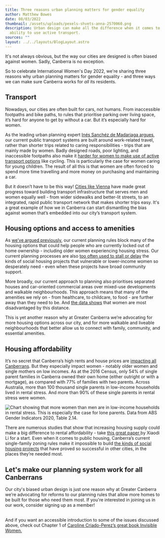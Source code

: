 ```yaml
---
title: Three reasons urban planning matters for gender equality
author: Matthew Bowes
date: 08/03/2022
thumbnail: /assets/uploads/pexels-shvets-anna-2570060.png
description: Urban design can make all the difference when it comes to women's
  ability to use active transport.
sources: ""
layout: ../../layouts/BlogLayout.astro
---
```

It's not always obvious, but the way our cities are designed is often biased against women. Sadly, Canberra is no exception.

So to celebrate International Women's Day 2022, we're sharing three reasons why urban planning matters for gender equality - and three ways we can make sure Canberra works for *all* its residents.

## Transport

Nowadays, our cities are often built for cars, not humans. From inaccessible footpaths and bike paths, to rules that prioritise parking over living space, it’s hard for anyone to get by without a car. But it’s especially hard for women.

As the leading urban planning expert [Inés Sanchéz de Madariaga argues](https://unhabitat.org/mobility-of-care-ines-sanchez-de-madariaga), our current public transport systems are built around work-related travel, rather than shorter trips related to caring responsibilities - trips that are mainly made by women. Badly designed roads, poor lighting, and inaccessible footpaths also make it [harder for women to make use of active transport options](https://www.theguardian.com/commentisfree/2018/jun/13/safety-women-cycling-roads) like cycling. This is particularly the case for women caring for young children. [](https://www.theguardian.com/commentisfree/2018/jun/13/safety-women-cycling-roads)The result of all this is that women are often forced to spend more time travelling and more money on purchasing and maintaining a car. 

But it doesn’t have to be this way! [Cities like Vienna](http://genderedinnovations.stanford.edu/case-studies/urban) have made great progress toward building transport infrastructure that serves men and women equally well - from wider sidewalks and better-lit streets, to an integrated, rapid public transport network that makes shorter trips easy. It's a great example of how we in Canberra can start dismantling the bias against women that’s embedded into our city’s transport system. 

## Housing options and access to amenities

As [we’ve argued previously](https://twitter.com/GreaterCanberra/status/1495881259968757760), our current planning rules block many of the housing options that could help people who are currently locked out of home ownership - including older women experiencing housing stress. Our current planning processes are also [too often used to stall or delay]([ttps://www.canberratimes.com.au/story/7131661/are-we-progressive-if-we-dont-open-our-neighbourhoods-to-women-in-need/](https://www.canberratimes.com.au/story/7131661/are-we-progressive-if-we-dont-open-our-neighbourhoods-to-women-in-need/)) the kinds of social housing projects that vulnerable or lower-income women so desperately need - even when these projects have broad community support.

More broadly, our current approach to planning also prioritises separated houses and car-oriented commercial areas over mixed-use developments and walkable neighbourhoods. This approach means that many of the amenities we rely on - from healthcare, to childcare, to food - are further away than they need to be. And [the data shows](https://twitter.com/GreaterCanberra/status/1501090771461902342) that women are most disadvantaged by this distance. 

This is yet another reason why at Greater Canberra we’re advocating for more housing options across our city, and for more walkable and liveable neighbourhoods that better allow us to connect with family, community, and essential amenities.

## Housing affordability

It’s no secret that Canberra’s high rents and house prices are [impacting all Canberrans](https://twitter.com/GreaterCanberra/status/1487719517077733380). But they especially impact women - notably older women and single mothers on low incomes. [](https://twitter.com/GreaterCanberra/status/1487719517077733380)As at the 2016 Census, only 54% of single parent families in Canberra owned their own home (either outright or with a mortgage), as compared with 77% of families with two parents. Across Australia, more than 100 thousand single parents in low-income households lived in rental stress. And more than 90% of these single parents in rental stress were women.

![Chart showing that more women than men are in low-income households in rental stress. This is especially the case for lone parents. Data from ABS Gender Indicators 2020, Table 2.14.](/assets/uploads/gc-indicators-rental-stress.png)

There are numerous studies that show that increasing housing supply could make a big difference to rental affordability - take [this great paper ](https://www.fanniemae.com/research-and-insights/do-new-housing-units-next-door-raise-your-rents)by Xiaodi Li for a start. Even when it comes to public housing, Canberra’s current single-family zoning rules make it impossible to build [the kinds of social housing projects](https://twitter.com/ConorDougherty/status/1491268116277768195?s=20&t=ivW_V5a_74bF7MAMAP9PNw) that have proved so successful in other cities, in the places they’re needed most. 

## Let's make our planning system work for all Canberrans

Our city's biased urban design is just one reason why at Greater Canberra we’re advocating for reforms to our planning rules that allow more homes to be built for those who need them most. If you're interested in joining us in our work, consider signing up as a member!

\
And if you want an accessible introduction to some of the issues discussed above, check out Chapter 1 of [Caroline Criado-Perez’s great book Invisible Women.]([https://www.invisiblewomenbook.co.uk](https://www.invisiblewomenbook.co.uk/))